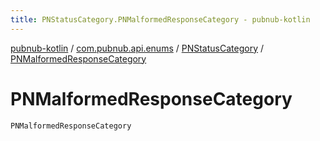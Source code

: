 ```yaml
---
title: PNStatusCategory.PNMalformedResponseCategory - pubnub-kotlin
---
```


[pubnub-kotlin](../../index.html) / [com.pubnub.api.enums](../index.html) / [PNStatusCategory](index.html) / [PNMalformedResponseCategory](./-p-n-malformed-response-category.html)

# PNMalformedResponseCategory

`PNMalformedResponseCategory`